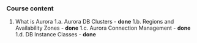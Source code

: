 ### Course content
1. What is Aurora
1.a. Aurora DB Clusters - **done**
1.b. Regions and Availability Zones - **done**
1.c. Aurora Connection Management - **done**
1.d. DB Instance Classes - **done**